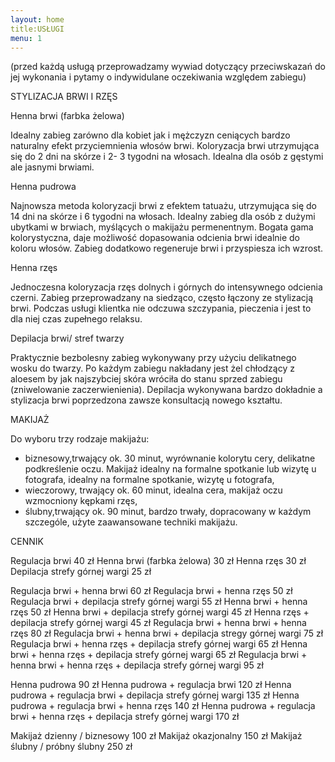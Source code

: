 ```yaml
---
layout: home
title:USŁUGI
menu: 1
---
```



(przed każdą usługą przeprowadzamy wywiad dotyczący przeciwskazań do jej wykonania i pytamy o indywidulane oczekiwania względem zabiegu)


STYLIZACJA BRWI I RZĘS

Henna brwi (farbka żelowa)

Idealny zabieg zarówno dla kobiet jak i mężczyzn ceniących bardzo naturalny efekt przyciemnienia włosów brwi. Koloryzacja brwi utrzymująca się do 2 dni na skórze i 2- 3 tygodni na włosach. Idealna dla osób z gęstymi ale jasnymi brwiami.

Henna pudrowa

Najnowsza metoda koloryzacji brwi z efektem tatuażu, utrzymująca się do 14 dni na skórze i 6 tygodni na włosach. Idealny zabieg dla osób z dużymi ubytkami w brwiach, myślących o makijażu permenentnym. Bogata gama kolorystyczna, daje możliwość dopasowania odcienia brwi idealnie do koloru włosów. Zabieg dodatkowo regeneruje brwi i przyspiesza ich wzrost.  

Henna rzęs

Jednoczesna koloryzacja rzęs dolnych i górnych do intensywnego odcienia czerni. Zabieg przeprowadzany na siedząco, często łączony ze stylizacją brwi. Podczas usługi klientka nie odczuwa szczypania, pieczenia i jest to dla niej czas zupełnego relaksu. 

Depilacja brwi/ stref twarzy

Praktycznie bezbolesny zabieg wykonywany przy użyciu delikatnego wosku do twarzy. Po każdym zabiegu nakładany jest żel chłodzący z aloesem by jak najszybciej skóra wróciła do stanu sprzed zabiegu (zniwelowanie zaczerwienienia). Depilacja wykonywana bardzo dokładnie a stylizacja brwi poprzedzona zawsze konsultacją nowego kształtu.  





MAKIJAŻ

Do wyboru trzy rodzaje makijażu:
- biznesowy,trwający ok. 30 minut, wyrównanie kolorytu cery, delikatne podkreślenie oczu. Makijaż idealny na formalne spotkanie lub wizytę u fotografa, idealny na formalne spotkanie, wizytę u fotografa, 
- wieczorowy, trwający ok. 60 minut, idealna cera, makijaż oczu wzmocniony kępkami rzęs, 
- ślubny,trwający ok. 90 minut, bardzo trwały, dopracowany w każdym szczególe, użyte zaawansowane techniki makijażu.

CENNIK

Regulacja brwi 40 zł
Henna brwi (farbka żelowa) 30 zł
Henna rzęs 30 zł
Depilacja strefy górnej wargi 25 zł

Regulacja brwi + henna brwi 60 zł
Regulacja brwi + henna rzęs 50 zł
Regulacja brwi + depilacja strefy górnej wargi 55 zł
Henna brwi + henna rzęs 50 zł
Henna brwi + depilacja strefy górnej wargi 45 zł
Henna rzęs + depilacja strefy górnej wargi 45 zł
Regulacja brwi + henna brwi + henna rzęs 80 zł
Regulacja brwi + henna brwi + depilacja stregy górnej wargi 75 zł
Regulacja brwi + henna rzęs + depilacja strefy górnej wargi 65 zł
Henna brwi + henna rzęs + depilacja strefy górnej wargi 65 zł
Regulacja brwi + henna brwi + henna rzęs + depilacja strefy górnej wargi 95 zł

Henna pudrowa 90 zł
Henna pudrowa + regulacja brwi 120 zł
Henna pudrowa + regulacja brwi + depilacja strefy górnej wargi 135 zł
Henna pudrowa + regulacja brwi + henna rzęs 140 zł
Henna pudrowa + regulacja brwi + henna rzęs + depilacja strefy górnej wargi 170 zł

Makijaż dzienny / biznesowy 100 zł
Makijaż okazjonalny 150 zł
Makijaż ślubny / próbny ślubny 250 zł

